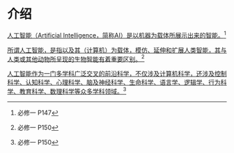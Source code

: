 # 介绍

[人工智能（Artificial Intelligence，简称AI）是以机器为载体所展示出来的智能。](#user-content-fn-1)[^1]

[所谓人工智能，是指以及其（计算机）为载体，模仿、延伸和扩展人类智能，其与人类或其他动物所呈现的生物智能有着重要区别。](#user-content-fn-2)[^2]

[人工智能作为一门多学科广泛交叉的前沿科学，不仅涉及计算机科学，还涉及控制科学、认知科学、心理科学、脑及神经科学、生命科学、语言学、逻辑学、行为科学、教育科学、数理科学等众多学科领域。](#user-content-fn-2)[^2]

[^1]: 必修一 P147

[^2]: 必修一 P150